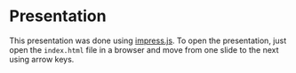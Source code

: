 Presentation
============

This presentation was done using [impress.js](http://bartaz.github.io/impress.js/).
To open the presentation, just open the `index.html` file in a browser and
move from one slide to the next using arrow keys.

